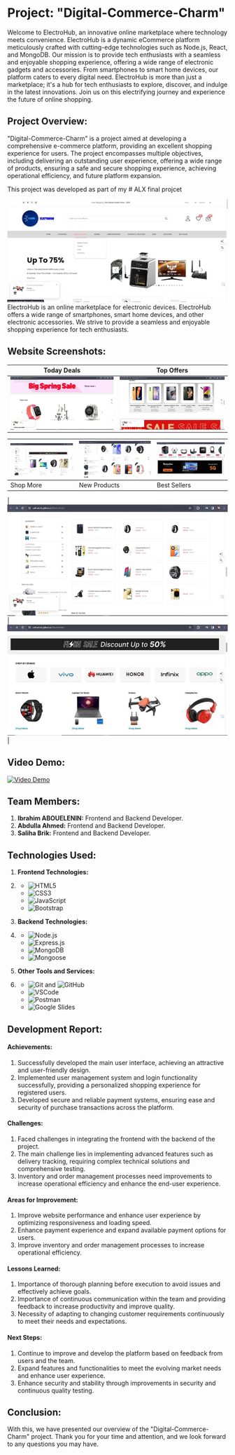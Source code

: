 # Project: "Digital-Commerce-Charm"

Welcome to ElectroHub, an innovative online marketplace where technology meets convenience. ElectroHub is a dynamic eCommerce platform meticulously crafted with cutting-edge technologies such as Node.js, React, and MongoDB. Our mission is to provide tech enthusiasts with a seamless and enjoyable shopping experience, offering a wide range of electronic gadgets and accessories. From smartphones to smart home devices, our platform caters to every digital need. ElectroHub is more than just a marketplace; it's a hub for tech enthusiasts to explore, discover, and indulge in the latest innovations. Join us on this electrifying journey and experience the future of online shopping.


## Project Overview:

"Digital-Commerce-Charm" is a project aimed at developing a comprehensive e-commerce platform, providing an excellent shopping experience for users. The project encompasses multiple objectives, including delivering an outstanding user experience, offering a wide range of products, ensuring a safe and secure shopping experience, achieving operational efficiency, and future platform expansion.

This project was developed as part of my # ALX final projcet

![ElectroHub](electrohub5.jpg) ElectroHub is an online marketplace for electronic devices. ElectroHub offers a wide range of smartphones, smart home devices, and other electronic accessories. We strive to provide a seamless and enjoyable shopping experience for tech enthusiasts.




## Website Screenshots:

| Today Deals                                     | Top Offers                                       |
| ------------------------------------------------- | ------------------------------------------------- |
| ![Screenshot 1](elctrohub.jpg) | ![Screenshot 2](electrohub1.jpg) |

| ![Electrohub](electrohub7.jpg) | ![Electrohub](electrohub8.jpg) | ![Electrohub](electrohub3.jpg) |
|---------------------------------|---------------------------------|---------------------------------|
| Shop More                      | New Products                    | Best Sellers                    |

| ![Screenshot 1](electrohub2.jpg) | ![Screenshot 2](electrohub6.jpg) |



## Video Demo:
[![Video Demo](http://img.youtube.com/vi/YOUTUBE_VIDEO_ID/0.jpg)](http://www.youtube.com/watch?v=YOUTUBE_VIDEO_ID)

## Team Members:
1. **Ibrahim ABOUELENIN:** Frontend and Backend Developer.
2. **Abdulla Ahmed:** Frontend and Backend Developer.
3. **Saliha Brik:** Frontend and Backend Developer.

## Technologies Used:

1. **Frontend Technologies:**
2. 
   - ![HTML5](https://img.shields.io/badge/-HTML5-E34F26?style=flat&logo=html5&logoColor=white)
   - ![CSS3](https://img.shields.io/badge/-CSS3-1572B6?style=flat&logo=css3&logoColor=white)
   - ![JavaScript](https://img.shields.io/badge/-JavaScript-F7DF1E?style=flat&logo=javascript&logoColor=black)
   - ![Bootstrap](https://img.shields.io/badge/-Bootstrap-563D7C?style=flat&logo=bootstrap&logoColor=white)


2. **Backend Technologies:**
3. 
   - ![Node.js](https://img.shields.io/badge/-Node.js-339933?style=flat&logo=node.js&logoColor=white)
   - ![Express.js](https://img.shields.io/badge/-Express.js-000000?style=flat&logo=express&logoColor=white)
   - ![MongoDB](https://img.shields.io/badge/-MongoDB-47A248?style=flat&logo=mongodb&logoColor=white)
   - ![Mongoose](https://img.shields.io/badge/-Mongoose-880000?style=flat&logo=mongoose&logoColor=white)

4. **Other Tools and Services:**
5. 
   - ![Git](https://img.shields.io/badge/-Git-F05032?style=flat&logo=git&logoColor=white) and ![GitHub](https://img.shields.io/badge/-GitHub-181717?style=flat&logo=github&logoColor=white)
   - ![VSCode](https://img.shields.io/badge/-VSCode-007ACC?style=flat&logo=visual-studio-code&logoColor=white)
   - ![Postman](https://img.shields.io/badge/-Postman-FF6C37?style=flat&logo=postman&logoColor=white)
   - ![Google Slides](https://img.shields.io/badge/-Google%20Slides-4285F4?style=flat&logo=google-slides&logoColor=white)



## Development Report:
#### Achievements:
1. Successfully developed the main user interface, achieving an attractive and user-friendly design.
2. Implemented user management system and login functionality successfully, providing a personalized shopping experience for registered users.
3. Developed secure and reliable payment systems, ensuring ease and security of purchase transactions across the platform.

#### Challenges:
1. Faced challenges in integrating the frontend with the backend of the project.
2. The main challenge lies in implementing advanced features such as delivery tracking, requiring complex technical solutions and comprehensive testing.
3. Inventory and order management processes need improvements to increase operational efficiency and enhance the end-user experience.

#### Areas for Improvement:
1. Improve website performance and enhance user experience by optimizing responsiveness and loading speed.
2. Enhance payment experience and expand available payment options for users.
3. Improve inventory and order management processes to increase operational efficiency.

#### Lessons Learned:
1. Importance of thorough planning before execution to avoid issues and effectively achieve goals.
2. Importance of continuous communication within the team and providing feedback to increase productivity and improve quality.
3. Necessity of adapting to changing customer requirements continuously to meet their needs and expectations.

#### Next Steps:
1. Continue to improve and develop the platform based on feedback from users and the team.
2. Expand features and functionalities to meet the evolving market needs and enhance user experience.
3. Enhance security and stability through improvements in security and continuous quality testing.

## Conclusion:
With this, we have presented our overview of the "Digital-Commerce-Charm" project. Thank you for your time and attention, and we look forward to any questions you may have.

